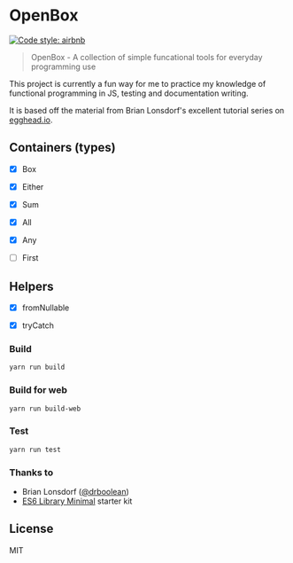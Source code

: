 OpenBox
===========

[![Code style: airbnb](https://img.shields.io/badge/code%20style-airbnb-blue.svg?style=flat)](https://github.com/airbnb/javascript)

> OpenBox - A collection of simple funcational tools for everyday programming use

This project is currently a fun way for me to practice my knowledge of
functional programming in JS, testing and documentation writing.

It is based off the material from Brian Lonsdorf's excellent tutorial
series on [egghead.io](https://egghead.io/courses/professor-frisby-introduces-composable-functional-javascript).

## Containers (types)

- [x] Box
- [x] Either
- [x] Sum
- [x] All
- [x] Any
- [ ] First


## Helpers

- [x] fromNullable
- [x] tryCatch


### Build
```sh
yarn run build
```


### Build for web
```sh
yarn run build-web
```


### Test
```sh
yarn run test
```


### Thanks to
- Brian Lonsdorf ([@drboolean](https://twitter.com/drboolean))
- [ES6 Library Minimal](https://www.npmjs.org/package/es6-library-minimal) starter kit

## License
MIT

